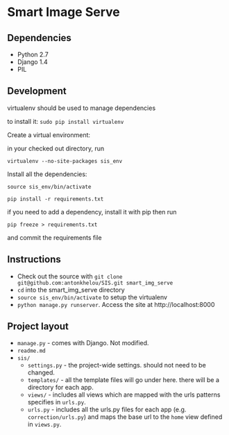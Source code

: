 Smart Image Serve
=================

Dependencies
------------
* Python 2.7
* Django 1.4
* PIL

Development
-----------

virtualenv should be used to manage dependencies

to install it: `sudo pip install virtualenv`

Create a virtual environment:

in your checked out directory, run

    virtualenv --no-site-packages sis_env

Install all the dependencies:

    source sis_env/bin/activate
    
    pip install -r requirements.txt

if you need to add a dependency, install it with pip then run

    pip freeze > requirements.txt

and commit the requirements file


Instructions
------------

* Check out the source with `git clone git@github.com:antonkhelou/SIS.git smart_img_serve`
* `cd` into the smart_img_serve directory
* `source sis_env/bin/activate` to setup the virtualenv
* `python manage.py runserver`. Access the site at http://localhost:8000


Project layout
-------------

* `manage.py` - comes with Django. Not modified.
* `readme.md`
* `sis/`
    * `settings.py` - the project-wide settings. should not need to be changed.
    * `templates/` - all the template files will go under here. there will be a directory for each app.
    * `views/` - includes all views which are mapped with the urls patterns specifies in `urls.py`.
    * `urls.py` - includes all the urls.py files for each app (e.g. `correction/urls.py`) and maps the base url to the `home` view defined in `views.py`.